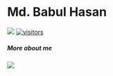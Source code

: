 
# Md. Babul Hasan

![](https://github-readme-stats.vercel.app/api?username=bhyeanhasan&show_icons=true&theme=tokyonight)   <a href="https://github.com/bhyeanhasan/">
    <img src="https://komarev.com/ghpvc/?username=bhyeanhasan" alt="visitors" />
  </a>



##### More about me
[<img src="https://img.shields.io/badge/my website-555555?style=for-the-badge&logo=Github&logoColor=000000&labelColor=red">](https://bhyeanhasan.github.io)  
